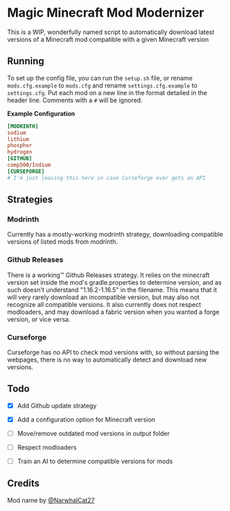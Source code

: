 # Magic Minecraft Mod Modernizer
This is a WIP, wonderfully named script to automatically download latest versions of a Minecraft mod compatible with a given Minecraft version
## Running
To set up the config file, you can run the `setup.sh` file, or rename `mods.cfg.example` to `mods.cfg` and rename `settings.cfg.example` to `settings.cfg`. Put each mod on a new line in the format detailed in the header line. Comments with a `#` will be ignored.

**Example Configuration**
```ini
[MODRINTH]
sodium
lithium
phosphor
hydrogen
[GITHUB]
comp500/Indium
[CURSEFORGE]
# I'm just leaving this here in case Curseforge ever gets an API
```
## Strategies

### Modrinth
Currently has a mostly-working modrinth strategy, downloading compatible versions of listed mods from modrinth.

### Github Releases
There is a working™ Github Releases strategy. It relies on the minecraft version set inside the mod's gradle.properties to determine version, and as such doesn't understand "1.16.2-1.16.5" in the filename. This means that it will very rarely download an incompatible version, but may also not recognize all compatible versions. It also currently does not respect modloaders, and may download a fabric version when you wanted a forge version, or vice versa.

### Curseforge
Curseforge has no API to check mod versions with, so without parsing the webpages, there is no way to automatically detect and download new versions. 

## Todo
- [x] Add Github update strategy
- [x] Add a configuration option for Minecraft version
- [ ] Move/remove outdated mod versions in output folder
- [ ] Respect modloaders
- [ ] Train an AI to determine compatible versions for mods


## Credits
Mod name by [@NarwhalCat27](https://github.com/NarwhalCat27)
